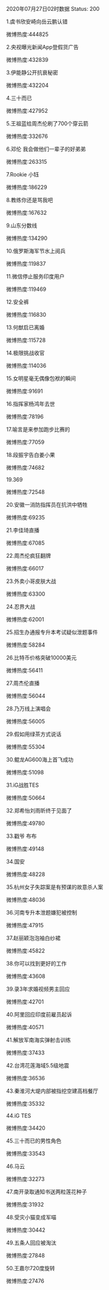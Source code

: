 2020年07月27日02时数据
Status: 200

1.虞书欣安崎向岳云鹏认错

微博热度:444825

2.央视曝光新闻App登假货广告

微博热度:432839

3.伊能静公开抗衰秘密

微博热度:432204

4.三十而已

微博热度:427952

5.王祖蓝给周杰伦刷了700个穿云箭

微博热度:332676

6.邓伦 我会做他们一辈子的好弟弟

微博热度:263315

7.Rookie 小钰

微博热度:186229

8.教练你还是骂我吧

微博热度:167632

9.山东分数线

微博热度:134290

10.俄罗斯海军节水上阅兵

微博热度:119837

11.微信停止服务印度用户

微博热度:119469

12.安全裤

微博热度:116830

13.何猷启已离婚

微博热度:115728

14.极限挑战收官

微博热度:114036

15.女明星毫无偶像包袱的瞬间

微博热度:91691

16.指挥家杨鸿年去世

微博热度:78196

17.喻言是来参加跑步比赛的

微博热度:77059

18.段振宇告白姜小果

微博热度:74682

19.369

微博热度:72548

20.安徽一消防指挥员在抗洪中牺牲

微博热度:69235

21.李佳琦直播

微博热度:67085

22.周杰伦疯狂翻牌

微博热度:66017

23.外卖小哥皮肤大战

微博热度:63300

24.忍界大战

微博热度:62001

25.招生办通报专升本考试疑似泄题事件

微博热度:58284

26.比特币价格突破10000美元

微博热度:56411

27.周杰伦直播

微博热度:56044

28.乃万线上演唱会

微博热度:56005

29.假如用绿茶方式说话

微博热度:55304

30.鲲龙AG600海上首飞成功

微博热度:51098

31.iG战胜TES

微博热度:50664

32.郑希怡刘雨昕终于见面了

微博热度:49780

33.戳爷 布布

微博热度:49148

34.国安

微博热度:48228

35.杭州女子失踪案是有预谋的故意杀人案

微博热度:48036

36.河南专升本泄题嫌犯被控制

微博热度:47915

37.赵丽颖泡泡袖白纱裙

微博热度:45822

38.你可以找到更好的工作

微博热度:43608

39.录3年求婚视频男主回应

微博热度:42701

40.阿里回应印度前雇员起诉

微博热度:40571

41.解放军南海实弹射击训练

微博热度:37433

42.台湾花莲海域5.5级地震

微博热度:36536

43.秦淮河大堤内部被指挖空建高档餐厅

微博热度:35332

44.iG TES

微博热度:34420

45.三十而已的男性角色

微博热度:33543

46.马云

微博热度:32273

47.南开录取通知书送两粒莲花种子

微博热度:31932

48.受灾小猫变成军喵

微博热度:30442

49.五条人回应被淘汰

微博热度:27848

50.王嘉尔720度旋转

微博热度:27476

